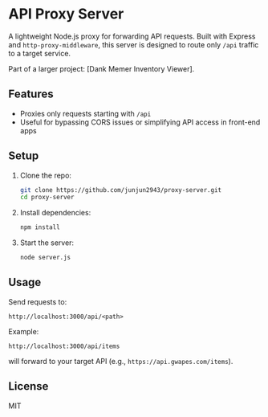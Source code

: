 # API Proxy Server

A lightweight Node.js proxy for forwarding API requests. Built with Express and `http-proxy-middleware`, this server is designed to route only `/api` traffic to a target service.

Part of a larger project: [Dank Memer Inventory Viewer].

## Features

- Proxies only requests starting with `/api`
- Useful for bypassing CORS issues or simplifying API access in front-end apps

## Setup

1. Clone the repo:
   ```bash
   git clone https://github.com/junjun2943/proxy-server.git
   cd proxy-server
   ```

2. Install dependencies:
   ```bash
   npm install
   ```

3. Start the server:
   ```bash
   node server.js
   ```

## Usage

Send requests to:
```
http://localhost:3000/api/<path>
```

Example:
```
http://localhost:3000/api/items
```
will forward to your target API (e.g., `https://api.gwapes.com/items`).

## License

MIT
